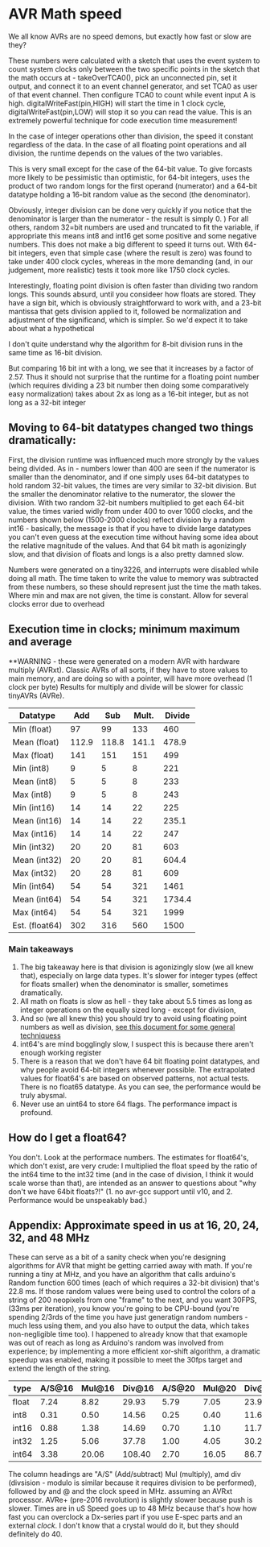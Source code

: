 # AVR Math speed
We all know AVRs are no speed demons, but exactly how fast or slow are they?

These numbers were calculated with a sketch that uses the event system to count system clocks only between the two specific points in the sketch that the math occurs at - takeOverTCA0(), pick an unconnected pin, set it output, and connect it to an event channel generator, and set TCA0 as user of that event channel. Then configure TCA0 to count while event input A is high. digitalWriteFast(pin,HIGH) will start the time in 1 clock cycle, digitalWriteFast(pin,LOW) will stop it so you can read the value. This is an extremely powerful technique for code execution time measurement!

In the case of integer operations other than division, the speed it constant regardless of the data.
In the case of all floating point operations and all division, the runtime depends on the values of the two variables.

This is very small except for the case of the 64-bit value. To give forcasts more likely to be pessimistic than optimistic, for 64-bit integers, uses the product of two random longs for the first operand (numerator) and a 64-bit datatype holding a 16-bit random value as the second (the denominator).

Obviously, integer division can be done very quickly if you notice that the denominator is larger than the numerator - the result is simply 0. ) For all others, random 32=bit numbers are used and truncated to fit the variable, if appropriate this means int8 and int16 get some positive and some negative numbers. This does not make a big different to speed it turns out. With 64-bit integers, even that simple case (where the result is zero) was found to take under 400 clock cycles, whereas in the more demanding (and, in our judgement, more realistic) tests it took more like 1750 clock cycles.

Interestingly, floating point division is often faster than dividing two random longs. This sounds absurd, until you consideer how floats are stored. They have a sign bit, which is obviously straightforward to work with, and a 23-bit mantissa that gets division applied to it, followed be normalization and adjustment of the significand, which is simpler. So we'd expect it to take about what a hypothetical

I don't quite understand why the algorithm for 8-bit division runs in the same time as 16-bit division.

But comparing 16 bit int with a long, we see that it increases by a factor of 2.57. Thus it should not surprise that the runtime for a floating point number (which requires dividing a 23 bit number then doing some comparatively easy normalization) takes about 2x as long as a 16-bit integer, but as not long as a 32-bit integer

## Moving to 64-bit datatypes changed two things dramatically:
First, the division runtime was influenced much more strongly by the values being divided. As in - numbers lower than 400 are seen if the numerator is smaller than the denominator, and if one simply uses 64-bit datatypes to hold random 32-bit values, the times are very similar to 32-bit division. But the smaller the denominator relative to the numerator, the slower the division. With two random 32-bit numbers multiplied to get each 64-bit value, the times varied widly from under 400 to over 1000 clocks, and the numbers shown below (1500-2000 clocks) reflect division by a random int16 - basically, the message is that if you have to divide large datatypes you can't even guess at the execution time without having some idea about the relative magnitude of the values.  And that 64 bit math is agonizingly slow, and that division of floats and longs is a also pretty damned slow.

Numbers were generated on a tiny3226, and interrupts were disabled while doing all math. The time taken to write the value to memory was subtracted from these numbers, so these should represent just the time the math takes. Where min and max are not given, the time is constant. Allow for several clocks error due to overhead


## Execution time in clocks; minimum maximum and average
**WARNING - these were generated on a modern AVR with hardware multiply (AVRxt). Classic AVRs of all sorts, if they have to store values to main memory, and are doing so with a pointer, will have more overhead (1 clock per byte) Results for multiply and divide will be slower for classic tinyAVRs (AVRe).

| Datatype      |   Add |   Sub | Mult. | Divide |
|---------------|-------|-------|-------|--------|
| Min (float)   |    97 |    99 |   133 |    460 |
| Mean (float)  | 112.9 | 118.8 | 141.1 |  478.9 |
| Max (float)   |   141 |   151 |   151 |    499 |
| Min (int8)    |     9 |     5 |     8 |    221 |
| Mean (int8)   |     5 |     5 |     8 |    233 |
| Max (int8)    |     9 |     5 |     8 |    243 |
| Min (int16)   |    14 |    14 |    22 |    225 |
| Mean (int16)  |    14 |    14 |    22 |  235.1 |
| Max (int16)   |    14 |    14 |    22 |    247 |
| Min (int32)   |    20 |    20 |    81 |    603 |
| Mean (int32)  |    20 |    20 |    81 |  604.4 |
| Max (int32)   |    20 |    28 |    81 |    609 |
| Min (int64)   |    54 |    54 |   321 |   1461 |
| Mean (int64)  |    54 |    54 |   321 | 1734.4 |
| Max (int64)   |    54 |    54 |   321 |   1999 |
| Est. (float64)|   302 |   316 |   560 |   1500 |

### Main takeaways

1. The big takeaway here is that division is agonizingly slow (we all knew that), especially on large data types. It's slower for integer types (effect for floats smaller) when the denominator is smaller, sometimes dramatically.
2. All math on floats is slow as hell - they take about 5.5 times as long as integer operations on the equally sized long - except for division, 
3. And so (we all knew this) you should try to avoid using floating point numbers as well as division, [see this document for some general techniquess](Fast_Math_Tricks.md)
4. int64's are mind bogglingly slow, I suspect this is because there aren't enough working register
5. There is a reason that we don't have 64 bit floating point datatypes, and why people avoid 64-bit integers whenever possible.
The extrapolated values for float64's are based on observed patterns, not actual tests. There is no float65 datatype. As you can see, the performance would be truly abysmal.
6. Never use an uint64 to store 64 flags. The performance impact is profound. 

## How do I get a float64? 
You don't. Look at the performace numbers. The estimates for float64's, which don't exist, are very crude: I multiplied the float speed by the ratio of the int64 time to the int32 time (and in the case of division, I think it would scale worse than that), are intended as an answer to questions about "why don't we have 64bit floats?!" (1. no avr-gcc support until v10, and 2. Performance would be unspeakably bad.)

## Appendix: Approximate speed in us at 16, 20, 24, 32, and 48 MHz
These can serve as a bit of a sanity check when you're designing algorithms for AVR that might be getting carried away with math. If you're running a tiny at MHz, and you have an algorithm that calls arduino's Random function 600 times (each of which requires a 32-bit division) that's 22.8 ms. If those random values were being used to control the colors of a string of 200 neopixels from one "frame" to the next, and you want 30FPS, (33ms per iteration), you know you're going to be CPU-bound (you're spending 2/3rds of the time you have just generatign random numbers - much less using them, and you also have to output the data, which takes non-negligible time too). I happened to already know that that examople was out of reach as long as Arduino's random was involved from experience; by implementing a more efficient xor-shift algorithm, a dramatic speedup was enabled, making it possible to meet the 30fps target and extend the length of the string.

| type  | A/S@16 | Mul@16 | Div@16 | A/S@20 | Mul@20 | Div@20 | A/S@24 | Mul@24 | Div@24 | A/S@32 | Mul@32 | Div@32 | A/S@48 | Mul@48 | Div@48 |
|-------|--------|--------|--------|--------|--------|--------|--------|--------|--------|--------|--------|--------|--------|--------|--------|
| float |   7.24 |  8.82  |  29.93 |   5.79 |   7.05 |  23.95 |   4.83 |   5.88 |  19.95 |   3.62 |   4.41 |  14.97 |   2.41 |   2.94 |   9.98 |
| int8  |   0.31 |  0.50  |  14.56 |   0.25 |   0.40 |  11.65 |   0.21 |   0.33 |   9.71 |   0.16 |   0.25 |   7.28 |   0.10 |   0.17 |   4.85 |
| int16 |   0.88 |  1.38  |  14.69 |   0.70 |   1.10 |  11.75 |   0.58 |   0.92 |   9.80 |   0.44 |   0.69 |   7.35 |   0.29 |   0.46 |   4.90 |
| int32 |   1.25 |  5.06  |  37.78 |   1.00 |   4.05 |  30.22 |   0.83 |   3.38 |  25.18 |   0.63 |   2.53 |  18.89 |   0.42 |   1.69 |  12.59 |
| int64 |   3.38 | 20.06  | 108.40 |   2.70 |  16.05 |  86.72 |   2.25 |  13.38 |  72.27 |   1.69 |  10.03 |   54.2 |   1.13 |   6.69 |  36.13 |

The column headings are "A/S" (Add/subtract) Mul (multiply), amd div (divsision - modulo is similar because it requires division to be performed), followed by and @ and the clock speed in MHz. assuming an AVRxt processor. AVRe+ (pre-2016 revolution) is slightly slower because push is slower. Times are in uS
Speed goes up to 48 MHz because that's how how fast you can overclock a Dx-series part if you use E-spec parts and an external *clock*. I don't know that a crystal would do it, but they should definitely do 40. 
